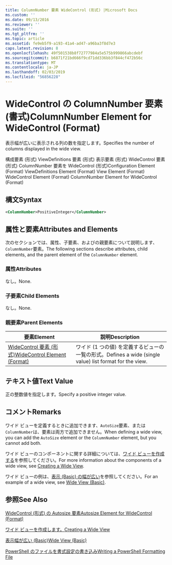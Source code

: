 ```yaml
---
title: ColumnNumber 要素 WideControl (形式) |Microsoft Docs
ms.custom: ''
ms.date: 09/13/2016
ms.reviewer: ''
ms.suite: ''
ms.tgt_pltfrm: ''
ms.topic: article
ms.assetid: fe9eb5f9-a193-41a4-ad47-a96ba3f8d7e3
caps.latest.revision: 8
ms.openlocfilehash: 49f501538b8f72777984a5e575b999866abcdebf
ms.sourcegitcommit: b6871f21bd666f9cd71dd336bb3f844cf472b56c
ms.translationtype: MT
ms.contentlocale: ja-JP
ms.lasthandoff: 02/03/2019
ms.locfileid: "56856228"
---
```

# <a name="columnnumber-element-for-widecontrol-format"></a><span data-ttu-id="5e720-102">WideControl の ColumnNumber 要素 (書式)</span><span class="sxs-lookup"><span data-stu-id="5e720-102">ColumnNumber Element for WideControl (Format)</span></span>

<span data-ttu-id="5e720-103">表示幅が広いに表示される列の数を指定します。</span><span class="sxs-lookup"><span data-stu-id="5e720-103">Specifies the number of columns displayed in the wide view.</span></span>

<span data-ttu-id="5e720-104">構成要素 (形式) ViewDefinitions 要素 (形式) 表示要素 (形式) WideControl 要素 (形式) ColumnNumber 要素を WideControl (形式)</span><span class="sxs-lookup"><span data-stu-id="5e720-104">Configuration Element (Format) ViewDefinitions Element (Format) View Element (Format) WideControl Element (Format) ColumnNumber Element for WideControl (Format)</span></span>

## <a name="syntax"></a><span data-ttu-id="5e720-105">構文</span><span class="sxs-lookup"><span data-stu-id="5e720-105">Syntax</span></span>

```xml
<ColumnNumber>PositiveInteger</ColumnNumber>
```

## <a name="attributes-and-elements"></a><span data-ttu-id="5e720-106">属性と要素</span><span class="sxs-lookup"><span data-stu-id="5e720-106">Attributes and Elements</span></span>

<span data-ttu-id="5e720-107">次のセクションでは、属性、子要素、およびの親要素について説明します、`ColumnNumber`要素。</span><span class="sxs-lookup"><span data-stu-id="5e720-107">The following sections describe attributes, child elements, and the parent element of the `ColumnNumber` element.</span></span>

### <a name="attributes"></a><span data-ttu-id="5e720-108">属性</span><span class="sxs-lookup"><span data-stu-id="5e720-108">Attributes</span></span>

<span data-ttu-id="5e720-109">なし。</span><span class="sxs-lookup"><span data-stu-id="5e720-109">None.</span></span>

### <a name="child-elements"></a><span data-ttu-id="5e720-110">子要素</span><span class="sxs-lookup"><span data-stu-id="5e720-110">Child Elements</span></span>

<span data-ttu-id="5e720-111">なし。</span><span class="sxs-lookup"><span data-stu-id="5e720-111">None.</span></span>

### <a name="parent-elements"></a><span data-ttu-id="5e720-112">親要素</span><span class="sxs-lookup"><span data-stu-id="5e720-112">Parent Elements</span></span>

|<span data-ttu-id="5e720-113">要素</span><span class="sxs-lookup"><span data-stu-id="5e720-113">Element</span></span>|<span data-ttu-id="5e720-114">説明</span><span class="sxs-lookup"><span data-stu-id="5e720-114">Description</span></span>|
|-------------|-----------------|
|[<span data-ttu-id="5e720-115">WideControl 要素 (形式)</span><span class="sxs-lookup"><span data-stu-id="5e720-115">WideControl Element (Format)</span></span>](./widecontrol-element-format.md)|<span data-ttu-id="5e720-116">ワイド (1 つの値) を定義するビューの一覧の形式。</span><span class="sxs-lookup"><span data-stu-id="5e720-116">Defines a wide (single value) list format for the view.</span></span>|

## <a name="text-value"></a><span data-ttu-id="5e720-117">テキスト値</span><span class="sxs-lookup"><span data-stu-id="5e720-117">Text Value</span></span>

<span data-ttu-id="5e720-118">正の整数値を指定します。</span><span class="sxs-lookup"><span data-stu-id="5e720-118">Specify a positive integer value.</span></span>

## <a name="remarks"></a><span data-ttu-id="5e720-119">コメント</span><span class="sxs-lookup"><span data-stu-id="5e720-119">Remarks</span></span>

<span data-ttu-id="5e720-120">ワイド ビューを定義するときに追加できます、`AutoSize`要素、または`ColumnNumber`は、要素は両方で追加できません。</span><span class="sxs-lookup"><span data-stu-id="5e720-120">When defining a wide view, you can add the `AutoSize` element or the `ColumnNumber` element, but you cannot add both.</span></span>

<span data-ttu-id="5e720-121">ワイド ビューのコンポーネントに関する詳細については、[ワイド ビューを作成する](./creating-a-wide-view.md)を参照してください。</span><span class="sxs-lookup"><span data-stu-id="5e720-121">For more information about the components of a wide view, see [Creating a Wide View](./creating-a-wide-view.md).</span></span>

<span data-ttu-id="5e720-122">ワイド ビューの例は、[表示 (Basic) の幅が広い](./wide-view-basic.md)を参照してください。</span><span class="sxs-lookup"><span data-stu-id="5e720-122">For an example of a wide view, see [Wide View (Basic)](./wide-view-basic.md).</span></span>

## <a name="see-also"></a><span data-ttu-id="5e720-123">参照</span><span class="sxs-lookup"><span data-stu-id="5e720-123">See Also</span></span>

[<span data-ttu-id="5e720-124">WideControl (形式) の Autosize 要素</span><span class="sxs-lookup"><span data-stu-id="5e720-124">Autosize Element for WideControl (Format)</span></span>](./autosize-element-for-widecontrol-format.md)

[<span data-ttu-id="5e720-125">ワイド ビューを作成します。</span><span class="sxs-lookup"><span data-stu-id="5e720-125">Creating a Wide View</span></span>](./creating-a-wide-view.md)

[<span data-ttu-id="5e720-126">表示幅が広い (Basic)</span><span class="sxs-lookup"><span data-stu-id="5e720-126">Wide View (Basic)</span></span>](./wide-view-basic.md)

[<span data-ttu-id="5e720-127">PowerShell のファイルを書式設定の書き込み</span><span class="sxs-lookup"><span data-stu-id="5e720-127">Writing a PowerShell Formatting File</span></span>](./writing-a-powershell-formatting-file.md)
